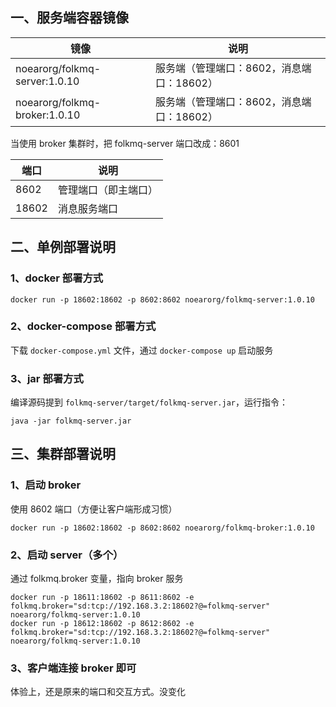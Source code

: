 

## 一、服务端容器镜像

| 镜像                            | 说明                        |
|-------------------------------|---------------------------|
| noearorg/folkmq-server:1.0.10 | 服务端（管理端口：8602，消息端口：18602） |
| noearorg/folkmq-broker:1.0.10 | 服务端（管理端口：8602，消息端口：18602） |

当使用 broker 集群时，把 folkmq-server 端口改成：8601


| 端口    | 说明         |
|-------|------------|
| 8602  | 管理端口（即主端口） |
| 18602 | 消息服务端口     |


## 二、单例部署说明

### 1、docker 部署方式

```
docker run -p 18602:18602 -p 8602:8602 noearorg/folkmq-server:1.0.10 
```

### 2、docker-compose 部署方式

下载 `docker-compose.yml` 文件，通过 `docker-compose up` 启动服务


### 3、jar 部署方式

编译源码提到 `folkmq-server/target/folkmq-server.jar`，运行指令：

```
java -jar folkmq-server.jar
```

## 三、集群部署说明

### 1、启动 broker

使用 8602 端口（方便让客户端形成习惯）

```
docker run -p 18602:18602 -p 8602:8602 noearorg/folkmq-broker:1.0.10 
```

### 2、启动 server（多个）

通过 folkmq.broker 变量，指向 broker 服务

```
docker run -p 18611:18602 -p 8611:8602 -e folkmq.broker="sd:tcp://192.168.3.2:18602?@=folkmq-server" noearorg/folkmq-server:1.0.10 
docker run -p 18612:18602 -p 8612:8602 -e folkmq.broker="sd:tcp://192.168.3.2:18602?@=folkmq-server" noearorg/folkmq-server:1.0.10 
```

### 3、客户端连接 broker 即可

体验上，还是原来的端口和交互方式。没变化
